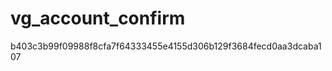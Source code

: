 vg_account_confirm
==================
b403c3b99f09988f8cfa7f64333455e4155d306b129f3684fecd0aa3dcaba107
